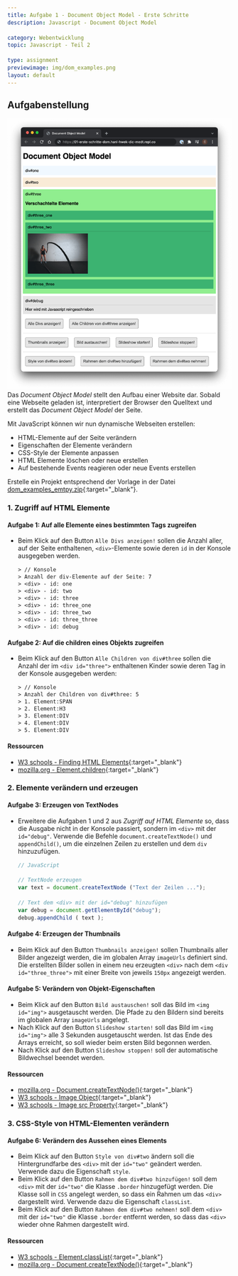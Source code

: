 ```yaml
---
title: Aufgabe 1 - Document Object Model - Erste Schritte
description: Javascript - Document Object Model

category: Webentwicklung
topic: Javascript - Teil 2

type: assignment
previewimage: img/dom_examples.png
layout: default
---
```


## Aufgabenstellung

![Aufgabenstellung](img/dom_examples.png)
Das *Document Object Model* stellt den Aufbau einer Website dar.
Sobald eine Webseite geladen ist, interpretiert der Browser den Quelltext und erstellt das *Document Object Model* der Seite.

Mit JavaScript können wir nun dynamische Webseiten erstellen:
- HTML-Elemente auf der Seite verändern
- Eigenschaften der Elemente verändern
- CSS-Style der Elemente anpassen
- HTML Elemente löschen oder neue erstellen
- Auf bestehende Events reagieren oder neue Events erstellen

Erstelle ein Projekt entsprechend der Vorlage in der Datei [dom_examples_emtpy.zip](./assets/dom_examples_empty.zip){:target="_blank"}.

### 1. Zugriff auf HTML Elemente

#### Aufgabe 1: Auf alle Elemente eines bestimmten Tags zugreifen
* Beim Klick auf den Button `Alle Divs anzeigen!` sollen die Anzahl aller, auf der Seite enthaltenen, `<div>`-Elemente sowie deren `id` in der Konsole ausgegeben werden.
  ```console
  > // Konsole
  > Anzahl der div-Elemente auf der Seite: 7
  > <div> - id: one
  > <div> - id: two
  > <div> - id: three
  > <div> - id: three_one
  > <div> - id: three_two
  > <div> - id: three_three
  > <div> - id: debug
  ```
  
#### Aufgabe 2: Auf die children eines Objekts zugreifen
* Beim Klick auf den Button `Alle Children von div#three` sollen die Anzahl der im `<div id="three">` enthaltenen Kinder sowie deren Tag in der Konsole ausgegeben werden:
  ```console
  > // Konsole
  > Anzahl der Children von div#three: 5
  > 1. Element:SPAN
  > 2. Element:H3
  > 3. Element:DIV
  > 4. Element:DIV
  > 5. Element:DIV 
  ```


#### Ressourcen
- [W3 schools - Finding HTML Elements](https://www.w3schools.com/js/js_htmldom_elements.asp){:target="_blank"}
- [mozilla.org - Element.children](https://developer.mozilla.org/en-US/docs/Web/API/Element/children){:target="_blank"}



### 2. Elemente verändern und erzeugen

#### Aufgabe 3: Erzeugen von TextNodes
* Erweitere die Aufgaben 1 und 2 aus _Zugriff auf HTML Elemente_ so, dass die Ausgabe nicht in der Konsole passiert, sondern im `<div>` mit der `id="debug"`. Verwende die Befehle `document.createTextNode()` und `appendChild()`, um die einzelnen Zeilen zu erstellen und dem `div` hinzuzufügen.
  ```javascript
  // JavaScript

  // TextNode erzeugen
  var text = document.createTextNode ("Text der Zeilen ...");

  // Text dem <div> mit der id="debug" hinzufügen
  var debug = document.getElementById("debug");
  debug.appendChild ( text );
  ```

#### Aufgabe 4: Erzeugen der Thumbnails
* Beim Klick auf den Button `Thumbnails anzeigen!` sollen Thumbnails aller Bilder angezeigt werden, die im globalen Array `imageUrls` definiert sind. Die erstellten Bilder sollen in einem neu erzeugten `<div>` nach dem `<div id="three_three">` mit einer Breite von jeweils `150px` angezeigt werden.

#### Aufgabe 5: Verändern von Objekt-Eigenschaften
* Beim Klick auf den Button `Bild austauschen!` soll das Bild  im `<img id="img">` ausgetauscht werden. Die Pfade zu den Bildern sind bereits im globalen Array `imageUrls` angelegt.
* Nach Klick auf den Button `Slideshow starten!` soll das Bild  im `<img id="img">` alle 3 Sekunden ausgetauscht werden. Ist das Ende des Arrays erreicht, so soll wieder beim ersten Bild begonnen werden.
* Nach Klick auf den Button `Slideshow stoppen!` soll der automatische Bildwechsel beendet werden.



#### Ressourcen
- [mozilla.org - Document.createTextNode()](https://developer.mozilla.org/de/docs/Web/API/Document/createTextNode){:target="_blank"}
- [W3 schools - Image Object](https://www.w3schools.com/jsref/dom_obj_image.asp){:target="_blank"}
- [W3 schools - Image src Property](https://www.w3schools.com/jsref/prop_img_src.asp){:target="_blank"}

### 3. CSS-Style von HTML-Elementen verändern

#### Aufgabe 6: Verändern des Aussehen eines Elements
* Beim Klick auf den Button `Style von div#two` ändern soll die Hintergrundfarbe des `<div>` mit der `id="two"` geändert werden. Verwende dazu die Eigenschaft `style`.
* Beim Klick auf den Button `Rahmen dem div#two hinzufügen!` soll dem `<div>` mit der `id="two"` die Klasse `.border` hinzugefügt werden. Die Klasse soll in `CSS` angelegt werden, so dass ein Rahmen um das `<div>` dargestellt wird. Verwende dazu die Eigenschaft `classList`.
* Beim Klick auf den Button `Rahmen dem div#two nehmen!` soll dem `<div>` mit der `id="two"` die Klasse `.border` entfernt werden, so dass das `<div>` wieder ohne Rahmen dargestellt wird.


#### Ressourcen
- [W3 schools - Element.classList](https://www.w3schools.com/js/js_htmldom_css.asp){:target="_blank"}
- [mozilla.org - Document.createTextNode()](https://developer.mozilla.org/de/docs/Web/API/Element/classList){:target="_blank"}
